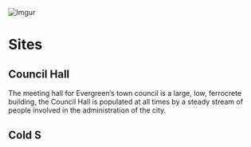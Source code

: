 ![Imgur](https://i.imgur.com/4mlnC3y.png)

# Sites

## Council Hall
The meeting hall for Evergreen’s town council is a
large, low, ferrocrete building, the Council Hall is
populated at all times by a steady stream of people
involved in the administration of the city.

## Cold S